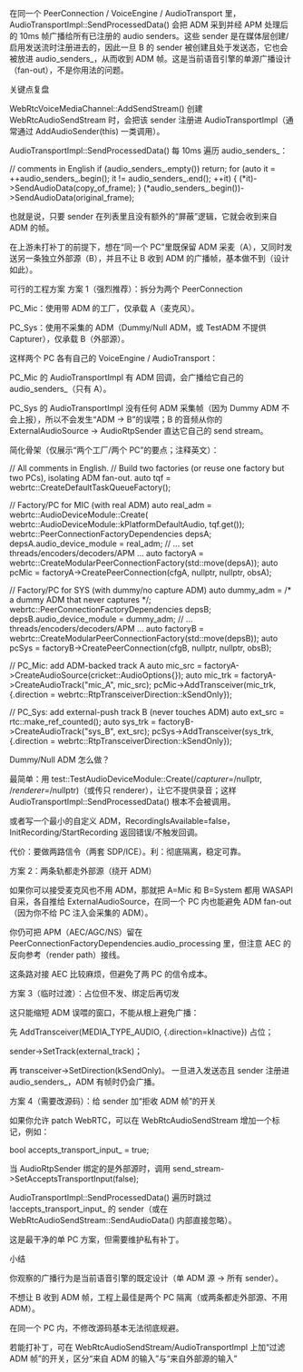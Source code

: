 在同一个 PeerConnection / VoiceEngine / AudioTransport 里，AudioTransportImpl::SendProcessedData() 会把 ADM 采到并经 APM 处理后的 10ms 帧广播给所有已注册的 audio senders。这些 sender 是在媒体层创建/启用发送流时注册进去的，因此一旦 B 的 sender 被创建且处于发送态，它也会被放进 audio_senders_，从而收到 ADM 帧。这是当前语音引擎的单源广播设计（fan-out），不是你用法的问题。

关键点复盘

WebRtcVoiceMediaChannel::AddSendStream() 创建 WebRtcAudioSendStream 时，会把该 sender 注册进 AudioTransportImpl（通常通过 AddAudioSender(this) 一类调用）。

AudioTransportImpl::SendProcessedData() 每 10ms 遍历 audio_senders_：

// comments in English
if (audio_senders_.empty()) return;
for (auto it = ++audio_senders_.begin(); it != audio_senders_.end(); ++it) {
  (*it)->SendAudioData(copy_of_frame);
}
(*audio_senders_.begin())->SendAudioData(original_frame);


也就是说，只要 sender 在列表里且没有额外的“屏蔽”逻辑，它就会收到来自 ADM 的帧。

在上游未打补丁的前提下，想在“同一个 PC”里既保留 ADM 采麦（A），又同时发送另一条独立外部源（B），并且不让 B 收到 ADM 的广播帧，基本做不到（设计如此）。

可行的工程方案
方案 1（强烈推荐）：拆分为两个 PeerConnection

PC_Mic：使用带 ADM 的工厂，仅承载 A（麦克风）。

PC_Sys：使用不采集的 ADM（Dummy/Null ADM，或 TestADM 不提供 Capturer），仅承载 B（外部源）。

这样两个 PC 各有自己的 VoiceEngine / AudioTransport：

PC_Mic 的 AudioTransportImpl 有 ADM 回调，会广播给它自己的 audio_senders_（只有 A）。

PC_Sys 的 AudioTransportImpl 没有任何 ADM 采集帧（因为 Dummy ADM 不会上报），所以不会发生“ADM → B”的误喂；B 的音频从你的 ExternalAudioSource → AudioRtpSender 直达它自己的 send stream。

简化骨架（仅展示“两个工厂/两个 PC”的要点；注释英文）：

// All comments in English.
// Build two factories (or reuse one factory but two PCs), isolating ADM fan-out.
auto tqf = webrtc::CreateDefaultTaskQueueFactory();

// Factory/PC for MIC (with real ADM)
auto real_adm = webrtc::AudioDeviceModule::Create(
    webrtc::AudioDeviceModule::kPlatformDefaultAudio, tqf.get());
webrtc::PeerConnectionFactoryDependencies depsA;
depsA.audio_device_module = real_adm;
// ... set threads/encoders/decoders/APM ...
auto factoryA = webrtc::CreateModularPeerConnectionFactory(std::move(depsA));
auto pcMic = factoryA->CreatePeerConnection(cfgA, nullptr, nullptr, obsA);

// Factory/PC for SYS (with dummy/no capture ADM)
auto dummy_adm = /* a dummy ADM that never captures */;
webrtc::PeerConnectionFactoryDependencies depsB;
depsB.audio_device_module = dummy_adm;
// ... threads/encoders/decoders/APM ...
auto factoryB = webrtc::CreateModularPeerConnectionFactory(std::move(depsB));
auto pcSys = factoryB->CreatePeerConnection(cfgB, nullptr, nullptr, obsB);

// PC_Mic: add ADM-backed track A
auto mic_src = factoryA->CreateAudioSource(cricket::AudioOptions{});
auto mic_trk = factoryA->CreateAudioTrack("mic_A", mic_src);
pcMic->AddTransceiver(mic_trk, {.direction = webrtc::RtpTransceiverDirection::kSendOnly});

// PC_Sys: add external-push track B (never touches ADM)
auto ext_src = rtc::make_ref_counted<ExternalAudioSource>();
auto sys_trk = factoryB->CreateAudioTrack("sys_B", ext_src);
pcSys->AddTransceiver(sys_trk, {.direction = webrtc::RtpTransceiverDirection::kSendOnly});


Dummy/Null ADM 怎么做？

最简单：用 test::TestAudioDeviceModule::Create(/*capturer=*/nullptr, /*renderer=*/nullptr)（或传只 renderer），让它不提供录音；这样 AudioTransportImpl::SendProcessedData() 根本不会被调用。

或者写一个最小的自定义 ADM，RecordingIsAvailable=false，InitRecording/StartRecording 返回错误/不触发回调。

代价：要做两路信令（两套 SDP/ICE）。利：彻底隔离，稳定可靠。

方案 2：两条轨都走外部源（绕开 ADM）

如果你可以接受麦克风也不用 ADM，那就把 A=Mic 和 B=System 都用 WASAPI 自采，各自推给 ExternalAudioSource，在同一个 PC 内也能避免 ADM fan-out（因为你不给 PC 注入会采集的 ADM）。

你仍可把 APM（AEC/AGC/NS）留在 PeerConnectionFactoryDependencies.audio_processing 里，但注意 AEC 的反向参考（render path）接线。

这条路对接 AEC 比较麻烦，但避免了两 PC 的信令成本。

方案 3（临时过渡）：占位但不发、绑定后再切发

这只能缩短 ADM 误喂的窗口，不能从根上避免广播：

先 AddTransceiver(MEDIA_TYPE_AUDIO, {.direction=kInactive}) 占位；

sender->SetTrack(external_track)；

再 transceiver->SetDirection(kSendOnly)。
一旦进入发送态且 sender 注册进 audio_senders_，ADM 有帧时仍会广播。

方案 4（需要改源码）：给 sender 加“拒收 ADM 帧”的开关

如果你允许 patch WebRTC，可以在 WebRtcAudioSendStream 增加一个标记，例如：

bool accepts_transport_input_ = true;

当 AudioRtpSender 绑定的是外部源时，调用 send_stream->SetAcceptsTransportInput(false);

AudioTransportImpl::SendProcessedData() 遍历时跳过 !accepts_transport_input_ 的 sender（或在 WebRtcAudioSendStream::SendAudioData() 内部直接忽略）。

这是最干净的单 PC 方案，但需要维护私有补丁。

小结

你观察的广播行为是当前语音引擎的既定设计（单 ADM 源 → 所有 sender）。

不想让 B 收到 ADM 帧，工程上最佳是两个 PC 隔离（或两条都走外部源、不用 ADM）。

在同一个 PC 内，不修改源码基本无法彻底规避。

若能打补丁，可在 WebRtcAudioSendStream/AudioTransportImpl 上加“过滤 ADM 帧”的开关，区分“来自 ADM 的输入”与“来自外部源的输入”
